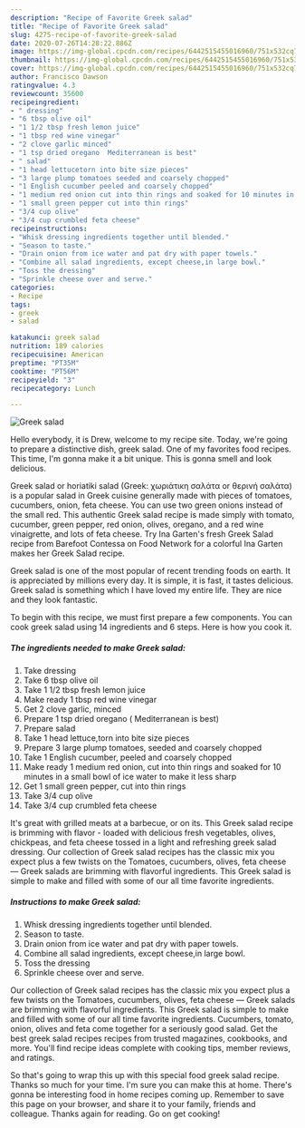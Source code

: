 ```yaml
---
description: "Recipe of Favorite Greek salad"
title: "Recipe of Favorite Greek salad"
slug: 4275-recipe-of-favorite-greek-salad
date: 2020-07-26T14:28:22.886Z
image: https://img-global.cpcdn.com/recipes/6442515455016960/751x532cq70/greek-salad-recipe-main-photo.jpg
thumbnail: https://img-global.cpcdn.com/recipes/6442515455016960/751x532cq70/greek-salad-recipe-main-photo.jpg
cover: https://img-global.cpcdn.com/recipes/6442515455016960/751x532cq70/greek-salad-recipe-main-photo.jpg
author: Francisco Dawson
ratingvalue: 4.3
reviewcount: 35600
recipeingredient:
- " dressing"
- "6 tbsp olive oil"
- "1 1/2 tbsp fresh lemon juice"
- "1 tbsp red wine vinegar"
- "2 clove garlic minced"
- "1 tsp dried oregano  Mediterranean is best"
- " salad"
- "1 head lettucetorn into bite size pieces"
- "3 large plump tomatoes seeded and coarsely chopped"
- "1 English cucumber peeled and coarsely chopped"
- "1 medium red onion cut into thin rings and soaked for 10 minutes in a small bowl of ice water to make it less sharp"
- "1 small green pepper cut into thin rings"
- "3/4 cup olive"
- "3/4 cup crumbled feta cheese"
recipeinstructions:
- "Whisk dressing ingredients together until blended."
- "Season to taste."
- "Drain onion from ice water and pat dry with paper towels."
- "Combine all salad ingredients, except cheese,in large bowl."
- "Toss the dressing"
- "Sprinkle cheese over and serve."
categories:
- Recipe
tags:
- greek
- salad

katakunci: greek salad 
nutrition: 189 calories
recipecuisine: American
preptime: "PT35M"
cooktime: "PT56M"
recipeyield: "3"
recipecategory: Lunch

---
```



![Greek salad](https://img-global.cpcdn.com/recipes/6442515455016960/751x532cq70/greek-salad-recipe-main-photo.jpg)

Hello everybody, it is Drew, welcome to my recipe site. Today, we're going to prepare a distinctive dish, greek salad. One of my favorites food recipes. This time, I'm gonna make it a bit unique. This is gonna smell and look delicious.

Greek salad or horiatiki salad (Greek: χωριάτικη σαλάτα or θερινή σαλάτα) is a popular salad in Greek cuisine generally made with pieces of tomatoes, cucumbers, onion, feta cheese. You can use two green onions instead of the small red. This authentic Greek salad recipe is made simply with tomato, cucumber, green pepper, red onion, olives, oregano, and a red wine vinaigrette, and lots of feta cheese. Try Ina Garten&#39;s fresh Greek Salad recipe from Barefoot Contessa on Food Network for a colorful Ina Garten makes her Greek Salad recipe.

Greek salad is one of the most popular of recent trending foods on earth. It is appreciated by millions every day. It is simple, it is fast, it tastes delicious. Greek salad is something which I have loved my entire life. They are nice and they look fantastic.


To begin with this recipe, we must first prepare a few components. You can cook greek salad using 14 ingredients and 6 steps. Here is how you cook it.

<!--inarticleads1-->

##### The ingredients needed to make Greek salad:

1. Take  dressing
1. Take 6 tbsp olive oil
1. Take 1 1/2 tbsp fresh lemon juice
1. Make ready 1 tbsp red wine vinegar
1. Get 2 clove garlic, minced
1. Prepare 1 tsp dried oregano ( Mediterranean is best)
1. Prepare  salad
1. Take 1 head lettuce,torn into bite size pieces
1. Prepare 3 large plump tomatoes, seeded and coarsely chopped
1. Take 1 English cucumber, peeled and coarsely chopped
1. Make ready 1 medium red onion, cut into thin rings and soaked for 10 minutes in a small bowl of ice water to make it less sharp
1. Get 1 small green pepper, cut into thin rings
1. Take 3/4 cup olive
1. Take 3/4 cup crumbled feta cheese


It&#39;s great with grilled meats at a barbecue, or on its. This Greek salad recipe is brimming with flavor - loaded with delicious fresh vegetables, olives, chickpeas, and feta cheese tossed in a light and refreshing greek salad dressing. Our collection of Greek salad recipes has the classic mix you expect plus a few twists on the Tomatoes, cucumbers, olives, feta cheese — Greek salads are brimming with flavorful ingredients. This Greek salad is simple to make and filled with some of our all time favorite ingredients. 

<!--inarticleads2-->

##### Instructions to make Greek salad:

1. Whisk dressing ingredients together until blended.
1. Season to taste.
1. Drain onion from ice water and pat dry with paper towels.
1. Combine all salad ingredients, except cheese,in large bowl.
1. Toss the dressing
1. Sprinkle cheese over and serve.


Our collection of Greek salad recipes has the classic mix you expect plus a few twists on the Tomatoes, cucumbers, olives, feta cheese — Greek salads are brimming with flavorful ingredients. This Greek salad is simple to make and filled with some of our all time favorite ingredients. Cucumbers, tomato, onion, olives and feta come together for a seriously good salad. Get the best greek salad recipes recipes from trusted magazines, cookbooks, and more. You&#39;ll find recipe ideas complete with cooking tips, member reviews, and ratings. 

So that's going to wrap this up with this special food greek salad recipe. Thanks so much for your time. I'm sure you can make this at home. There's gonna be interesting food in home recipes coming up. Remember to save this page on your browser, and share it to your family, friends and colleague. Thanks again for reading. Go on get cooking!
